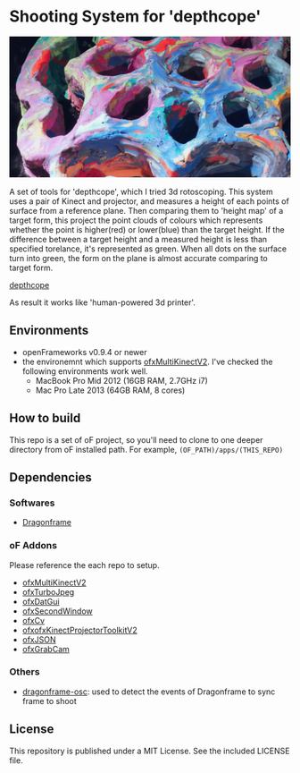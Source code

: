 # Shooting System for 'depthcope'

![](./thumb.jpg)

A set of tools for 'depthcope', which I tried 3d rotoscoping. This system uses a pair of Kinect and projector, and measures a height of each points of surface from a reference plane. Then comparing them to 'height map' of a target form, this project the point clouds of colours which represents whether the point is higher(red) or lower(blue) than the target height. If the difference between a target height and a measured height is less than specified torelance, it's represented as green. When all dots on the surface turn into green, the form on the plane is almost accurate comparing to target form.

[depthcope](http://baku89.com/work/depthcope)

 As result it works like 'human-powered 3d printer'.
 
## Environments
 
 - openFrameworks v0.9.4 or newer
 - the environemnt which supports [ofxMultiKinectV2](https://github.com/hanasaan/ofxMultiKinectV2). I've checked the following environments work well.
	 * MacBook Pro Mid 2012 (16GB RAM, 2.7GHz i7)
	* Mac Pro Late 2013 (64GB RAM, 8 cores)

## How to build
 
 This repo is a set of oF project, so you'll need to clone to one deeper directory from oF installed path. For example, `(OF_PATH)/apps/(THIS_REPO)`

## Dependencies

### Softwares

- [Dragonframe](http://www.dragonframe.com/)

### oF Addons

Please reference the each repo to setup.

- [ofxMultiKinectV2](https://github.com/hanasaan/ofxMultiKinectV2)
- [ofxTurboJpeg](https://github.com/armadillu/ofxTurboJpeg)
- [ofxDatGui](https://github.com/braitsch/ofxDatGui)
- [ofxSecondWindow](https://github.com/genekogan/ofxSecondWindow)
- [ofxCv](https://github.com/kylemcdonald/ofxCv)
- [ofxofxKinectProjectorToolkitV2](https://github.com/genekogan/ofxKinectProjectorToolkitV2)
- [ofxJSON](https://github.com/jefftimesten/ofxJSON)
- [ofxGrabCam](https://github.com/elliotwoods/ofxGrabCam)
 
 ### Others
 
 - [dragonframe-osc](https://github.com/baku89/dragonframe-osc): used to detect the events of Dragonframe to sync frame to shoot
 
 ## License

 This repository is published under a MIT License. See the included LICENSE file.